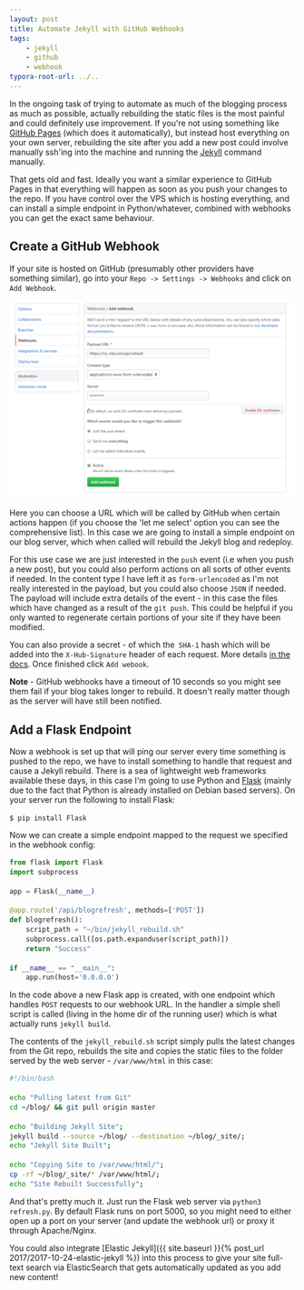 ```yaml
---
layout: post
title: Automate Jekyll with GitHub Webhooks
tags:
    - jekyll
    - github
    - webhook
typora-root-url: ../..
---
```


In the ongoing task of trying to automate as much of the blogging process as much as possible, actually rebuilding the static files is the most painful and could definitely use improvement. If you're not using something like [GitHub Pages](https://pages.github.com/) (which does it automatically), but instead host everything on your own server, rebuilding the site after you add a new post could involve manually ssh'ing into the machine and running the [Jekyll](https://jekyllrb.com/) command manually.

That gets old and fast. Ideally you want a similar experience to GitHub Pages in that everything will happen as soon as you push your changes to the repo. If you have control over the VPS which is hosting everything, and can install a simple endpoint in Python/whatever, combined with webhooks you can get the exact same behaviour.

## Create a GitHub Webhook

If your site is hosted on GitHub (presumably other providers have something similar), go into your `Repo -> Settings -> Webhooks` and click on `Add Webhook`.

![GitHub Webhook](/images/2018/github-webhook.png)

Here you can choose a URL which will be called by GitHub when certain actions happen (if you choose the 'let me select' option you can see the comprehensive list). In this case we are going to install a simple endpoint on our blog server, which when called will rebuild the Jekyll blog and redeploy.

For this use case we are just interested in the `push` event (i.e when you push a new post), but you could also perform actions on all sorts of other events if needed. In the content type I have left it as `form-urlencoded` as I'm not really interested in the payload, but you could also choose `JSON` if needed. The payload will include extra details of the event - in this case the files which have changed as a result of the `git push`. This could be helpful if you only wanted to regenerate certain portions of your site if they have been modified.

You can also provide a secret - of which the` SHA-1` hash which will be added into the `X-Hub-Signature` header of each request. More details [in the docs](https://developer.github.com/webhooks/). Once finished click `Add webook`.

**Note** - GitHub webhooks have a timeout of 10 seconds so you might see them fail if your blog takes longer to rebuild. It doesn't really matter though as the server will have still been notified.

## Add a Flask Endpoint

Now a webhook is set up that will ping our server every time something is pushed to the repo, we have to install something to handle that request and cause a Jekyll rebuild. There is a sea of lightweight web frameworks available these days, in this case I'm going to use Python and [Flask](http://flask.pocoo.org/) (mainly due to the fact that Python is already installed on Debian based servers). On your server run the following to install Flask:

`$ pip install Flask`

Now we can create a simple endpoint mapped to the request we specified in the webhook config:

```python
from flask import Flask
import subprocess

app = Flask(__name__)

@app.route('/api/blogrefresh', methods=['POST'])
def blogrefresh():
    script_path = "~/bin/jekyll_rebuild.sh"
    subprocess.call([os.path.expanduser(script_path)])
    return "Success"

if __name__ == "__main__":
    app.run(host='0.0.0.0')
```

In the code above a new Flask app is created, with one endpoint which handles `POST` requests to our webhook URL. In the handler a simple shell script is called (living in the home dir of the running user) which is what actually runs `jekyll build`.

The contents of the `jekyll_rebuild.sh` script simply pulls the latest changes from the Git repo, rebuilds the site and copies the static files to the folder served by the web server - `/var/www/html` in this case:

```bash
#!/bin/bash

echo "Pulling latest from Git"
cd ~/blog/ && git pull origin master

echo "Building Jekyll Site";
jekyll build --source ~/blog/ --destination ~/blog/_site/;
echo "Jekyll Site Built";

echo "Copying Site to /var/www/html/";
cp -rf ~/blog/_site/* /var/www/html/;
echo "Site Rebuilt Successfully";
```

And that's pretty much it. Just run the Flask web server via `python3 refresh.py`. By default Flask runs on port 5000, so you might need to either open up a port on your server (and update the webhook url) or proxy it through Apache/Nginx.

You could also integrate [Elastic Jekyll]({{ site.baseurl }}{% post_url 2017/2017-10-24-elastic-jekyll %}) into this process to give your site full-text search via ElasticSearch that gets automatically updated as you add new content!
